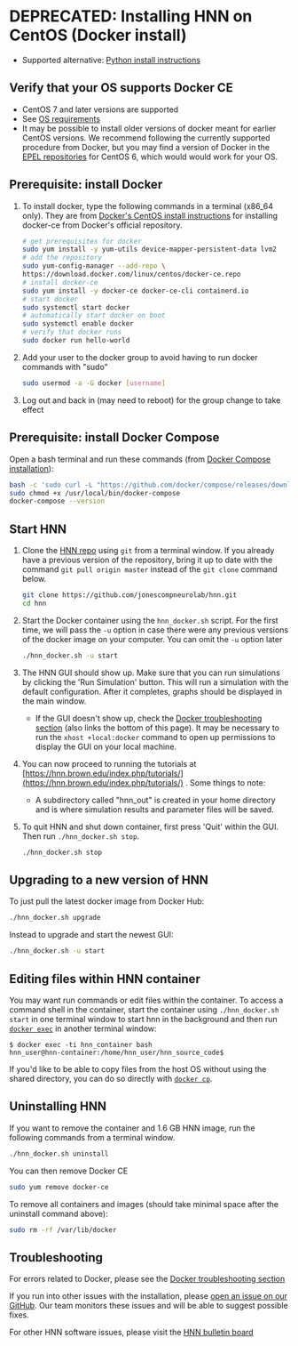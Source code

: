 # DEPRECATED: Installing HNN on CentOS (Docker install)

- Supported alternative: [Python install instructions](README.md)

## Verify that your OS supports Docker CE

- CentOS 7 and later versions are supported
- See [OS requirements](https://docs.docker.com/install/linux/docker-ce/centos/#os-requirements)
- It may be possible to install older versions of docker meant for earlier CentOS versions. We recommend following the currently supported procedure from Docker, but you may find a version of Docker in the [EPEL repositories](https://fedoraproject.org/wiki/EPEL) for CentOS 6, which would would work for your OS.

## Prerequisite: install Docker

1. To install docker, type the following commands in a terminal (x86_64 only). They are from [Docker's CentOS install instructions](https://docs.docker.com/install/linux/docker-ce/centos/) for installing docker-ce from Docker's official repository.

    ```bash
    # get prerequisites for docker
    sudo yum install -y yum-utils device-mapper-persistent-data lvm2
    # add the repository
    sudo yum-config-manager --add-repo \
    https://download.docker.com/linux/centos/docker-ce.repo
    # install docker-ce
    sudo yum install -y docker-ce docker-ce-cli containerd.io
    # start docker
    sudo systemctl start docker
    # automatically start docker on boot
    sudo systemctl enable docker
    # verify that docker runs
    sudo docker run hello-world
    ```

2. Add your user to the docker group to avoid having to run docker commands with "sudo"

    ```bash
    sudo usermod -a -G docker [username]
    ```

3. Log out and back in (may need to reboot) for the group change to take effect

## Prerequisite: install Docker Compose

Open a bash terminal and run these commands (from [Docker Compose installation](https://docs.docker.com/compose/install/)):

  ```bash
  bash -c 'sudo curl -L "https://github.com/docker/compose/releases/download/1.23.2/docker-compose-$(uname -s)-$(uname -m)" -o /usr/local/bin/docker-compose'
  sudo chmod +x /usr/local/bin/docker-compose
  docker-compose --version
  ```

## Start HNN

1. Clone the [HNN repo](https://github.com/jonescompneurolab/hnn) using `git` from a terminal window. If you already have a previous version of the repository, bring it up to date with the command `git pull origin master` instead of the `git clone` command below.

    ```bash
    git clone https://github.com/jonescompneurolab/hnn.git
    cd hnn
    ```

2. Start the Docker container using the `hnn_docker.sh` script. For the first time, we will pass the `-u` option in case there were any previous versions of the docker image on your computer. You can omit the `-u` option later

    ```bash
    ./hnn_docker.sh -u start
    ```

3. The HNN GUI should show up. Make sure that you can run simulations by clicking the 'Run Simulation' button. This will run a simulation with the default configuration. After it completes, graphs should be displayed in the main window.
    - If the GUI doesn't show up, check the [Docker troubleshooting section](../docker/troubleshooting.md) (also links the bottom of this page). It may be necessary to run the `xhost +local:docker` command to open up permissions to display the GUI on your local machine.
4. You can now proceed to running the tutorials at [https://hnn.brown.edu/index.php/tutorials/](https://hnn.brown.edu/index.php/tutorials/) . Some things to note:
    - A subdirectory called "hnn_out" is created in your home directory and is where simulation results and parameter files will be saved.
5. To quit HNN and shut down container, first press 'Quit' within the GUI. Then run `./hnn_docker.sh stop`.

    ```bash
    ./hnn_docker.sh stop
    ```

## Upgrading to a new version of HNN

To just pull the latest docker image from Docker Hub:

```bash
./hnn_docker.sh upgrade
```

Instead to upgrade and start the newest GUI:

```bash
./hnn_docker.sh -u start
```

## Editing files within HNN container

You may want run commands or edit files within the container. To access a command shell in the container, start the container using `./hnn_docker.sh  start` in one terminal window to start hnn in the background and then run [`docker exec`](https://docs.docker.com/engine/reference/commandline/exec/) in another terminal window:

```none
$ docker exec -ti hnn_container bash
hnn_user@hnn-container:/home/hnn_user/hnn_source_code$
```

If you'd like to be able to copy files from the host OS without using the shared directory, you can do so directly with [`docker cp`](https://docs.docker.com/engine/reference/commandline/cp/).

## Uninstalling HNN

If you want to remove the container and 1.6 GB HNN image, run the following commands from a terminal window.

```bash
./hnn_docker.sh uninstall
```

You can then remove Docker CE

```bash
sudo yum remove docker-ce
```

To remove all containers and images (should take minimal space after the uninstall command above):

```bash
sudo rm -rf /var/lib/docker
```

## Troubleshooting

For errors related to Docker, please see the [Docker troubleshooting section](../docker/troubleshooting.md)

If you run into other issues with the installation, please [open an issue on our GitHub](https://github.com/jonescompneurolab/hnn/issues). Our team monitors these issues and will be able to suggest possible fixes.

For other HNN software issues, please visit the [HNN bulletin board](https://www.neuron.yale.edu/phpBB/viewforum.php?f=46)
